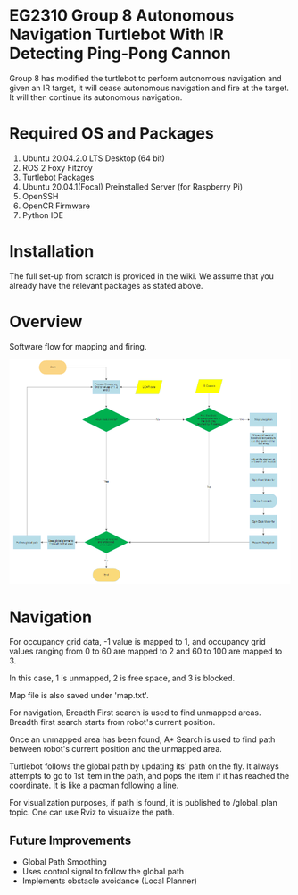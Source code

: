 # EG2310 Group 8 Autonomous Navigation Turtlebot With IR Detecting Ping-Pong Cannon

Group 8 has modified the turtlebot to perform autonomous navigation and given an IR target, it will cease autonomous navigation and fire at the target. It will then continue its autonomous navigation.

# Required OS and Packages
1) Ubuntu 20.04.2.0 LTS Desktop (64 bit)
2) ROS 2 Foxy Fitzroy
3) Turtlebot Packages
4) Ubuntu 20.04.1(Focal) Preinstalled Server (for Raspberry Pi)
5) OpenSSH
6) OpenCR Firmware
7) Python IDE

# Installation
The full set-up from scratch is provided in the wiki. We assume that you already have the relevant packages as stated above.

# Overview
Software flow for mapping and firing.

<p align="center">
	<img src="doc/soft_flow.png" width="750"/>
</p>

# Navigation
For occupancy grid data, -1 value is mapped to 1, and occupancy grid values ranging from 0 to 60 are mapped to 2 and 60 to 100 are mapped to 3.

In this case, 1 is unmapped, 2 is free space, and 3 is blocked.

Map file is also saved under 'map.txt'.

For navigation, Breadth First search is used to find unmapped areas. Breadth first search starts from robot's current position.

Once an unmapped area has been found, A* Search is used to find path between robot's current position and the unmapped area.

Turtlebot follows the global path by updating its' path on the fly. It always attempts to go to 1st item in the path, and pops the item if it has reached the coordinate. It is like a pacman following a line.

For visualization purposes, if path is found, it is published to /global_plan topic. One can use Rviz to visualize the path.

## Future Improvements
* Global Path Smoothing
* Uses control signal to follow the global path
* Implements obstacle avoidance (Local Planner)
	
	


